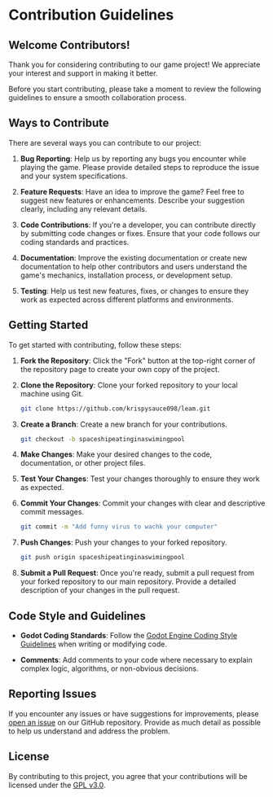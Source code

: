 # Contribution Guidelines

## Welcome Contributors!

Thank you for considering contributing to our game project! We appreciate your interest and support in making it better.

Before you start contributing, please take a moment to review the following guidelines to ensure a smooth collaboration process.

## Ways to Contribute

There are several ways you can contribute to our project:

1. **Bug Reporting**: Help us by reporting any bugs you encounter while playing the game. Please provide detailed steps to reproduce the issue and your system specifications.
   
2. **Feature Requests**: Have an idea to improve the game? Feel free to suggest new features or enhancements. Describe your suggestion clearly, including any relevant details.
   
3. **Code Contributions**: If you're a developer, you can contribute directly by submitting code changes or fixes. Ensure that your code follows our coding standards and practices.
   
4. **Documentation**: Improve the existing documentation or create new documentation to help other contributors and users understand the game's mechanics, installation process, or development setup.
   
5. **Testing**: Help us test new features, fixes, or changes to ensure they work as expected across different platforms and environments.

## Getting Started

To get started with contributing, follow these steps:

1. **Fork the Repository**: Click the "Fork" button at the top-right corner of the repository page to create your own copy of the project.

2. **Clone the Repository**: Clone your forked repository to your local machine using Git.

   ```bash
   git clone https://github.com/krispysauce098/leam.git
   ```

3. **Create a Branch**: Create a new branch for your contributions.

   ```bash
   git checkout -b spaceshipeatinginaswimingpool
   ```

4. **Make Changes**: Make your desired changes to the code, documentation, or other project files.

5. **Test Your Changes**: Test your changes thoroughly to ensure they work as expected.

6. **Commit Your Changes**: Commit your changes with clear and descriptive commit messages.

   ```bash
   git commit -m "Add funny virus to wachk your computer"
   ```

7. **Push Changes**: Push your changes to your forked repository.

   ```bash
   git push origin spaceshipeatinginaswimingpool
   ```

8. **Submit a Pull Request**: Once you're ready, submit a pull request from your forked repository to our main repository. Provide a detailed description of your changes in the pull request.

## Code Style and Guidelines

- **Godot Coding Standards**: Follow the [Godot Engine Coding Style Guidelines](https://docs.godotengine.org/en/stable/getting_started/scripting/gdscript/gdscript_styleguide.html) when writing or modifying code.
  
- **Comments**: Add comments to your code where necessary to explain complex logic, algorithms, or non-obvious decisions.

## Reporting Issues

If you encounter any issues or have suggestions for improvements, please [open an issue](https://github.com/krispysauce098/leam/issues) on our GitHub repository. Provide as much detail as possible to help us understand and address the problem.

## License

By contributing to this project, you agree that your contributions will be licensed under the [GPL v3.0](LICENSE).
